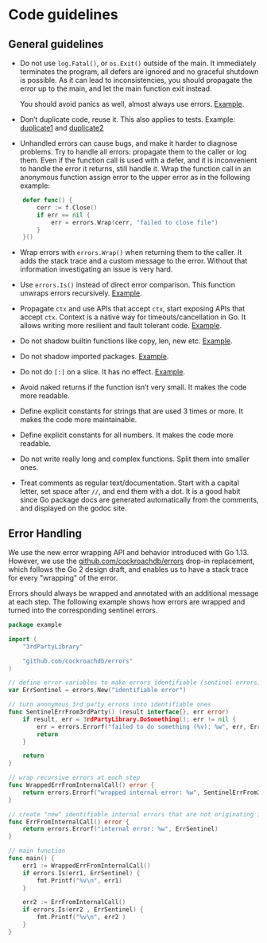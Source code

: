 # Code guidelines

## General guidelines

- Do not use `log.Fatal()`, or `os.Exit()` outside of the main. It immediately terminates the program, all defers are ignored and no graceful shutdown is possible. 
    As it can lead to inconsistencies, you should 
  propagate the error up to the main, and let the main function exit instead. 
  
    You should avoid panics as well, almost always use errors. [Example](https://github.com/iotaledger/goshimmer/blob/f75ce47eeaa3bf930b368754ac24b72f768a5964/plugins/autopeering/autopeering.go#L135).
  
- Don’t duplicate code, reuse it. This also applies to tests. Example: [duplicate1](https://github.com/iotaledger/goshimmer/blob/f75ce47eeaa3bf930b368754ac24b72f768a5964/packages/ledgerstate/branch_dag.go#L969) and [duplicate2](https://github.com/iotaledger/goshimmer/blob/f75ce47eeaa3bf930b368754ac24b72f768a5964/packages/ledgerstate/branch_dag.go#L1053)
  
- Unhandled errors can cause bugs, and make it harder to diagnose problems. Try to handle all errors: propagate them to the caller or log them. 
    Even if the function call is used with a defer, and it is inconvenient to handle the error it returns, still handle it. Wrap the function call in an anonymous function assign error to the upper error as in the following example:
  
```go
    defer func() {
        cerr := f.Close()
        if err == nil {
            err = errors.Wrap(cerr, "failed to close file")
        }
    }()
```

- Wrap errors with `errors.Wrap()` when returning them to the caller. It adds the stack trace and a custom message to the error. Without that information investigating an issue is very hard.
  
- Use `errors.Is()` instead of direct error comparison. This function unwraps errors recursively. [Example](https://github.com/iotaledger/goshimmer/pull/1113/files#diff-05fdc081489a8d5a61224d812f9bbd7bc77edf9769ed00d95ea024d2a44a699aL62).

- Propagate `ctx` and use APIs that accept `ctx`, start exposing APIs that accept `ctx`. Context is a native way for timeouts/cancellation in Go. It allows writing more resilient and fault tolerant code. [Example](https://github.com/iotaledger/goshimmer/pull/1113/files#diff-f2820ed0d3d4d9ea05b78b1dd3978dbcf9401c8caaa8cc40cc1c0342a55379fcL35).

- Do not shadow builtin functions like copy, len, new etc. [Example](https://github.com/iotaledger/goshimmer/pull/1113/files#diff-f07268750a44da26386469c1b1e93574a678c3d418fce9e1f186d5f1991a92eaL14).

- Do not shadow imported packages. [Example](https://github.com/iotaledger/goshimmer/blob/f75ce47eeaa3bf930b368754ac24b72f768a5964/plugins/webapi/value/sendtransactionbyjson.go#L172).

- Do not do `[:]` on a slice. It has no effect. [Example](https://github.com/iotaledger/goshimmer/pull/1113/files#diff-299a1ac5fa09739ea07b7c806ee2785d83eea110f8af143dbc853a25e4819116L133).

- Avoid naked returns if the function isn’t very small. It makes the code more readable.

- Define explicit constants for strings that are used 3 times or more. It makes the code more maintainable.

- Define explicit constants for all numbers. It makes the code more readable.

- Do not write really long and complex functions. Split them into smaller ones.

- Treat comments as regular text/documentation. Start with a capital letter, set space after `//`, and end them with a dot. It is a good habit since Go package docs are generated automatically from the comments, and displayed on the godoc site.

## Error Handling

We use the new error wrapping API and behavior introduced with Go 1.13. However, we use the [github.com/cockroachdb/errors](http://github.com/cockroachdb/errors) drop-in replacement, which follows the Go 2 design draft, and enables us to have a stack trace for every "wrapping" of the error.

Errors should always be wrapped and annotated with an additional message at each step. The following example shows how errors are wrapped and turned into the corresponding sentinel errors.

```go
package example

import (
    "3rdPartyLibrary"

    "github.com/cockroachdb/errors"
)

// define error variables to make errors identifiable (sentinel errors)
var ErrSentinel = errors.New("identifiable error")

// turn anonymous 3rd party errors into identifiable ones
func SentinelErrFrom3rdParty() (result interface{}, err error)
    if result, err = 3rdPartyLibrary.DoSomething(); err != nil {
        err = errors.Errorf("failed to do something (%v): %w", err, ErrSentinel)
        return
    }

    return
}

// wrap recursive errors at each step
func WrappedErrFromInternalCall() error {
    return errors.Errorf("wrapped internal error: %w", SentinelErrFrom3rdParty())
}

// create "new" identifiable internal errors that are not originating in 3rd party libs
func ErrFromInternalCall() error {
    return errors.Errorf("internal error: %w", ErrSentinel)
}

// main function
func main() {
    err1 := WrappedErrFromInternalCall()
    if errors.Is(err1, ErrSentinel) {
        fmt.Printf("%v\n", err1)
    }

    err2 := ErrFromInternalCall()
    if errors.Is(err2 , ErrSentinel) {
        fmt.Printf("%v\n", err2 )
    }
}
```
